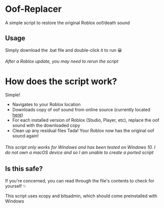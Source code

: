 # Oof-Replacer
A simple script to restore the original Roblox oof/death sound

## Usage
Simply download the .bat file and double-click it to run 😀
###### After a Roblox update, you may need to rerun the script

# How does the script work?
Simple!
- Navigates to your Roblox location
- Downloads copy of oof sound from online source (currently located [here](https://static.wikia.nocookie.net/roblox/images/6/61/Uuhhh.ogg))
- For each installed version of Roblox (Studio, Player, etc), replace the oof sound with the downloaded copy
- Clean up any residual files
Tada! Your Roblox now has the original oof sound again!

###### This script only works for Windows and has been tested on Windows 10. I do not own a macOS device and so I am unable to create a ported script

## Is this safe?
If you're concerned, you can read through the file's contents to check for yourself ✨

This script uses xcopy and bitsadmin, which should come preinstalled with Windows
